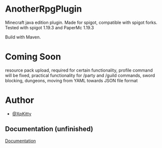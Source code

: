 # AnotherRpgPlugin

Minecraft java edition plugin. Made for spigot, compatible with spigot forks.
Tested with spigot 1.19.3 and PaperMc 1.19.3

Build with Maven.

# Coming Soon
resource pack upload, required for certain functionality,
profile command will be fixed,
practical functionality for /party and /guild commands,
sword blocking,
dungeons,
moving from YAML towards JSON file format

# Author
- [@XpKitty](https://www.github.com/XpKitty)

## Documentation (unfinished)
[Documentation](https://github.com/XpKitty/RpgPlugin/blob/master/docs/index.md)

